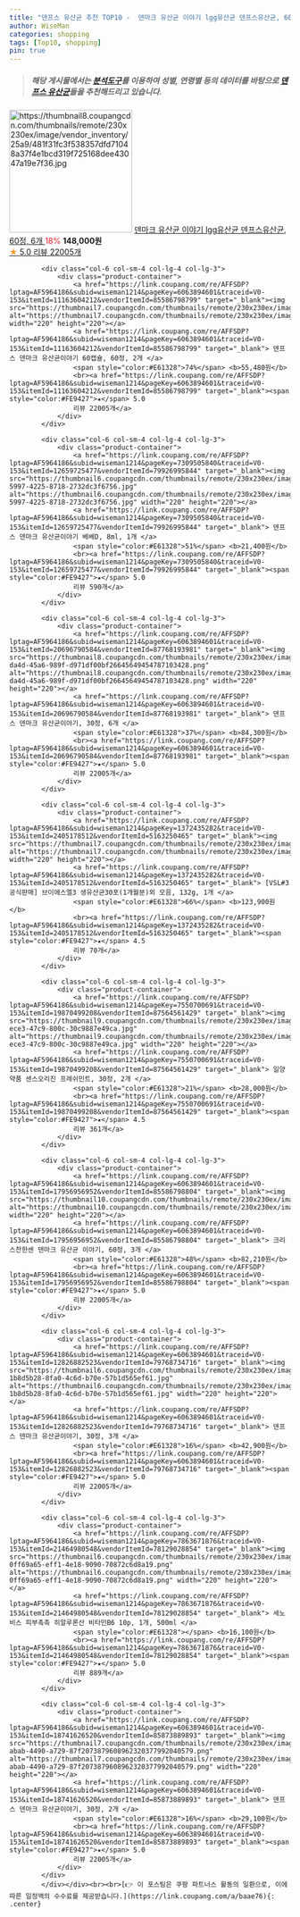 ```yaml
---
title: "덴프스 유산균 추천 TOP10 -  덴마크 유산균 이야기 lgg유산균 덴프스유산균, 60정, 6개 "
author: WiseMan
categories: shopping
tags: [Top10, shopping]
pin: true
---
```


> ##### 해당 게시물에서는 [**분석도구**](https://itemscout.io/)를 이용하여 **성별**, **연령별** 등의 데이터를 바탕으로 [**덴프스 유산균**](https://link.coupang.com/a/baae76)들을 추천해드리고 있습니다.
<div class="container"><div class="row">
            <div class="col-6 col-sm-4 col-lg-4 col-lg-3">
                <div class="product-container">
                    <a href="https://link.coupang.com/re/AFFSDP?lptag=AF5964186&subid=wiseman1214&pageKey=6063894601&traceid=V0-153&itemId=18038862568&vendorItemId=87100539749" target="_blank"><img src="https://thumbnail8.coupangcdn.com/thumbnails/remote/230x230ex/image/vendor_inventory/25a9/481f31fc3f538357dfd71048a37f4e1bcd319f725168dee43047a19e7f36.jpg" alt="https://thumbnail8.coupangcdn.com/thumbnails/remote/230x230ex/image/vendor_inventory/25a9/481f31fc3f538357dfd71048a37f4e1bcd319f725168dee43047a19e7f36.jpg" width="220" height="220"></a>
                    <a href="https://link.coupang.com/re/AFFSDP?lptag=AF5964186&subid=wiseman1214&pageKey=6063894601&traceid=V0-153&itemId=18038862568&vendorItemId=87100539749" target="_blank"> 덴마크 유산균 이야기 lgg유산균 덴프스유산균, 60정, 6개 </a>
                    <span style="color:#E61328">18%</span> <b>148,000원</b>
                    <br><a href="https://link.coupang.com/re/AFFSDP?lptag=AF5964186&subid=wiseman1214&pageKey=6063894601&traceid=V0-153&itemId=18038862568&vendorItemId=87100539749" target="_blank"><span style="color:#FE9427">★</span> 5.0
                    리뷰 22005개</a>
                </div>
            </div>
            
            <div class="col-6 col-sm-4 col-lg-4 col-lg-3">
                <div class="product-container">
                    <a href="https://link.coupang.com/re/AFFSDP?lptag=AF5964186&subid=wiseman1214&pageKey=6063894601&traceid=V0-153&itemId=11163604212&vendorItemId=85586798799" target="_blank"><img src="https://thumbnail7.coupangcdn.com/thumbnails/remote/230x230ex/image/vendor_inventory/f62b/9a64342266c73e2f840da91e704f4c065769ef9f6cfb698596e200c79ead.jpg" alt="https://thumbnail7.coupangcdn.com/thumbnails/remote/230x230ex/image/vendor_inventory/f62b/9a64342266c73e2f840da91e704f4c065769ef9f6cfb698596e200c79ead.jpg" width="220" height="220"></a>
                    <a href="https://link.coupang.com/re/AFFSDP?lptag=AF5964186&subid=wiseman1214&pageKey=6063894601&traceid=V0-153&itemId=11163604212&vendorItemId=85586798799" target="_blank"> 덴프스 덴마크 유산균이야기 60캡슐, 60정, 2개 </a>
                    <span style="color:#E61328">74%</span> <b>55,480원</b>
                    <br><a href="https://link.coupang.com/re/AFFSDP?lptag=AF5964186&subid=wiseman1214&pageKey=6063894601&traceid=V0-153&itemId=11163604212&vendorItemId=85586798799" target="_blank"><span style="color:#FE9427">★</span> 5.0
                    리뷰 22005개</a>
                </div>
            </div>
            
            <div class="col-6 col-sm-4 col-lg-4 col-lg-3">
                <div class="product-container">
                    <a href="https://link.coupang.com/re/AFFSDP?lptag=AF5964186&subid=wiseman1214&pageKey=7309505840&traceid=V0-153&itemId=12659725477&vendorItemId=79926995844" target="_blank"><img src="https://thumbnail6.coupangcdn.com/thumbnails/remote/230x230ex/image/retail/images/2021/12/22/17/8/f954887f-5997-4225-8718-2732dc3f6756.jpg" alt="https://thumbnail6.coupangcdn.com/thumbnails/remote/230x230ex/image/retail/images/2021/12/22/17/8/f954887f-5997-4225-8718-2732dc3f6756.jpg" width="220" height="220"></a>
                    <a href="https://link.coupang.com/re/AFFSDP?lptag=AF5964186&subid=wiseman1214&pageKey=7309505840&traceid=V0-153&itemId=12659725477&vendorItemId=79926995844" target="_blank"> 덴프스 덴마크 유산균이야기 베베D, 8ml, 1개 </a>
                    <span style="color:#E61328">51%</span> <b>21,400원</b>
                    <br><a href="https://link.coupang.com/re/AFFSDP?lptag=AF5964186&subid=wiseman1214&pageKey=7309505840&traceid=V0-153&itemId=12659725477&vendorItemId=79926995844" target="_blank"><span style="color:#FE9427">★</span> 5.0
                    리뷰 590개</a>
                </div>
            </div>
            
            <div class="col-6 col-sm-4 col-lg-4 col-lg-3">
                <div class="product-container">
                    <a href="https://link.coupang.com/re/AFFSDP?lptag=AF5964186&subid=wiseman1214&pageKey=6063894601&traceid=V0-153&itemId=20696790584&vendorItemId=87768193981" target="_blank"><img src="https://thumbnail8.coupangcdn.com/thumbnails/remote/230x230ex/image/retail/images/fdc08f58-da4d-45a6-989f-d971df00bf26645649454787103428.png" alt="https://thumbnail8.coupangcdn.com/thumbnails/remote/230x230ex/image/retail/images/fdc08f58-da4d-45a6-989f-d971df00bf26645649454787103428.png" width="220" height="220"></a>
                    <a href="https://link.coupang.com/re/AFFSDP?lptag=AF5964186&subid=wiseman1214&pageKey=6063894601&traceid=V0-153&itemId=20696790584&vendorItemId=87768193981" target="_blank"> 덴프스 덴마크 유산균이야기, 30정, 6개 </a>
                    <span style="color:#E61328">37%</span> <b>84,300원</b>
                    <br><a href="https://link.coupang.com/re/AFFSDP?lptag=AF5964186&subid=wiseman1214&pageKey=6063894601&traceid=V0-153&itemId=20696790584&vendorItemId=87768193981" target="_blank"><span style="color:#FE9427">★</span> 5.0
                    리뷰 22005개</a>
                </div>
            </div>
            
            <div class="col-6 col-sm-4 col-lg-4 col-lg-3">
                <div class="product-container">
                    <a href="https://link.coupang.com/re/AFFSDP?lptag=AF5964186&subid=wiseman1214&pageKey=1372435282&traceid=V0-153&itemId=2405178512&vendorItemId=5163250465" target="_blank"><img src="https://thumbnail7.coupangcdn.com/thumbnails/remote/230x230ex/image/vendor_inventory/0305/19cca39544d6b3bc292fb630bc83bca4e1db20014552f71b966819808898.jpg" alt="https://thumbnail7.coupangcdn.com/thumbnails/remote/230x230ex/image/vendor_inventory/0305/19cca39544d6b3bc292fb630bc83bca4e1db20014552f71b966819808898.jpg" width="220" height="220"></a>
                    <a href="https://link.coupang.com/re/AFFSDP?lptag=AF5964186&subid=wiseman1214&pageKey=1372435282&traceid=V0-153&itemId=2405178512&vendorItemId=5163250465" target="_blank"> [VSL#3공식판매] 브이에스엘3 생유산균30포(1개월분)외 모음, 132g, 1개 </a>
                    <span style="color:#E61328">66%</span> <b>123,900원</b>
                    <br><a href="https://link.coupang.com/re/AFFSDP?lptag=AF5964186&subid=wiseman1214&pageKey=1372435282&traceid=V0-153&itemId=2405178512&vendorItemId=5163250465" target="_blank"><span style="color:#FE9427">★</span> 4.5
                    리뷰 70개</a>
                </div>
            </div>
            
            <div class="col-6 col-sm-4 col-lg-4 col-lg-3">
                <div class="product-container">
                    <a href="https://link.coupang.com/re/AFFSDP?lptag=AF5964186&subid=wiseman1214&pageKey=7550700691&traceid=V0-153&itemId=19870499208&vendorItemId=87564561429" target="_blank"><img src="https://thumbnail9.coupangcdn.com/thumbnails/remote/230x230ex/image/retail/images/2023/10/25/15/4/923549aa-ece3-47c9-800c-30c9887e49ca.jpg" alt="https://thumbnail9.coupangcdn.com/thumbnails/remote/230x230ex/image/retail/images/2023/10/25/15/4/923549aa-ece3-47c9-800c-30c9887e49ca.jpg" width="220" height="220"></a>
                    <a href="https://link.coupang.com/re/AFFSDP?lptag=AF5964186&subid=wiseman1214&pageKey=7550700691&traceid=V0-153&itemId=19870499208&vendorItemId=87564561429" target="_blank"> 일양약품 센스오리진 프레쉬민트, 30정, 2개 </a>
                    <span style="color:#E61328">21%</span> <b>28,000원</b>
                    <br><a href="https://link.coupang.com/re/AFFSDP?lptag=AF5964186&subid=wiseman1214&pageKey=7550700691&traceid=V0-153&itemId=19870499208&vendorItemId=87564561429" target="_blank"><span style="color:#FE9427">★</span> 4.5
                    리뷰 361개</a>
                </div>
            </div>
            
            <div class="col-6 col-sm-4 col-lg-4 col-lg-3">
                <div class="product-container">
                    <a href="https://link.coupang.com/re/AFFSDP?lptag=AF5964186&subid=wiseman1214&pageKey=6063894601&traceid=V0-153&itemId=17956956952&vendorItemId=85586798804" target="_blank"><img src="https://thumbnail10.coupangcdn.com/thumbnails/remote/230x230ex/image/vendor_inventory/f66a/e59880a5ac0b20a377e2c8398a6fa962e0f5f0c064cbc5f4b22047c269b9.jpg" alt="https://thumbnail10.coupangcdn.com/thumbnails/remote/230x230ex/image/vendor_inventory/f66a/e59880a5ac0b20a377e2c8398a6fa962e0f5f0c064cbc5f4b22047c269b9.jpg" width="220" height="220"></a>
                    <a href="https://link.coupang.com/re/AFFSDP?lptag=AF5964186&subid=wiseman1214&pageKey=6063894601&traceid=V0-153&itemId=17956956952&vendorItemId=85586798804" target="_blank"> 크리스찬한센 덴마크 유산균 이야기, 60정, 3개 </a>
                    <span style="color:#E61328">48%</span> <b>82,210원</b>
                    <br><a href="https://link.coupang.com/re/AFFSDP?lptag=AF5964186&subid=wiseman1214&pageKey=6063894601&traceid=V0-153&itemId=17956956952&vendorItemId=85586798804" target="_blank"><span style="color:#FE9427">★</span> 5.0
                    리뷰 22005개</a>
                </div>
            </div>
            
            <div class="col-6 col-sm-4 col-lg-4 col-lg-3">
                <div class="product-container">
                    <a href="https://link.coupang.com/re/AFFSDP?lptag=AF5964186&subid=wiseman1214&pageKey=6063894601&traceid=V0-153&itemId=12826882523&vendorItemId=79768734716" target="_blank"><img src="https://thumbnail6.coupangcdn.com/thumbnails/remote/230x230ex/image/retail/images/441425188529139-1b8d5b28-8fa0-4c6d-b70e-57b1d565ef61.jpg" alt="https://thumbnail6.coupangcdn.com/thumbnails/remote/230x230ex/image/retail/images/441425188529139-1b8d5b28-8fa0-4c6d-b70e-57b1d565ef61.jpg" width="220" height="220"></a>
                    <a href="https://link.coupang.com/re/AFFSDP?lptag=AF5964186&subid=wiseman1214&pageKey=6063894601&traceid=V0-153&itemId=12826882523&vendorItemId=79768734716" target="_blank"> 덴프스 덴마크 유산균이야기, 30정, 3개 </a>
                    <span style="color:#E61328">16%</span> <b>42,900원</b>
                    <br><a href="https://link.coupang.com/re/AFFSDP?lptag=AF5964186&subid=wiseman1214&pageKey=6063894601&traceid=V0-153&itemId=12826882523&vendorItemId=79768734716" target="_blank"><span style="color:#FE9427">★</span> 5.0
                    리뷰 22005개</a>
                </div>
            </div>
            
            <div class="col-6 col-sm-4 col-lg-4 col-lg-3">
                <div class="product-container">
                    <a href="https://link.coupang.com/re/AFFSDP?lptag=AF5964186&subid=wiseman1214&pageKey=7863671876&traceid=V0-153&itemId=21464980548&vendorItemId=78129028854" target="_blank"><img src="https://thumbnail6.coupangcdn.com/thumbnails/remote/230x230ex/image/retail/images/8140300167084036-0ff69a65-eff1-4e18-9090-70872c6d8a19.png" alt="https://thumbnail6.coupangcdn.com/thumbnails/remote/230x230ex/image/retail/images/8140300167084036-0ff69a65-eff1-4e18-9090-70872c6d8a19.png" width="220" height="220"></a>
                    <a href="https://link.coupang.com/re/AFFSDP?lptag=AF5964186&subid=wiseman1214&pageKey=7863671876&traceid=V0-153&itemId=21464980548&vendorItemId=78129028854" target="_blank"> 세노비스 피부촉촉 히알루론산 비타민B6 10p, 1개, 500ml </a>
                    <span style="color:#E61328"></span> <b>16,100원</b>
                    <br><a href="https://link.coupang.com/re/AFFSDP?lptag=AF5964186&subid=wiseman1214&pageKey=7863671876&traceid=V0-153&itemId=21464980548&vendorItemId=78129028854" target="_blank"><span style="color:#FE9427">★</span> 5.0
                    리뷰 889개</a>
                </div>
            </div>
            
            <div class="col-6 col-sm-4 col-lg-4 col-lg-3">
                <div class="product-container">
                    <a href="https://link.coupang.com/re/AFFSDP?lptag=AF5964186&subid=wiseman1214&pageKey=6063894601&traceid=V0-153&itemId=18741626520&vendorItemId=85873889893" target="_blank"><img src="https://thumbnail7.coupangcdn.com/thumbnails/remote/230x230ex/image/retail/images/7cfa3415-abab-4490-a729-87f2073879608962320377992040579.png" alt="https://thumbnail7.coupangcdn.com/thumbnails/remote/230x230ex/image/retail/images/7cfa3415-abab-4490-a729-87f2073879608962320377992040579.png" width="220" height="220"></a>
                    <a href="https://link.coupang.com/re/AFFSDP?lptag=AF5964186&subid=wiseman1214&pageKey=6063894601&traceid=V0-153&itemId=18741626520&vendorItemId=85873889893" target="_blank"> 덴프스 덴마크 유산균이야기, 30정, 2개 </a>
                    <span style="color:#E61328">16%</span> <b>29,100원</b>
                    <br><a href="https://link.coupang.com/re/AFFSDP?lptag=AF5964186&subid=wiseman1214&pageKey=6063894601&traceid=V0-153&itemId=18741626520&vendorItemId=85873889893" target="_blank"><span style="color:#FE9427">★</span> 5.0
                    리뷰 22005개</a>
                </div>
            </div>
            </div></div><br><br>[👉 이 포스팅은 쿠팡 파트너스 활동의 일환으로, 이에 따른 일정액의 수수료를 제공받습니다.](https://link.coupang.com/a/baae76){: .center}